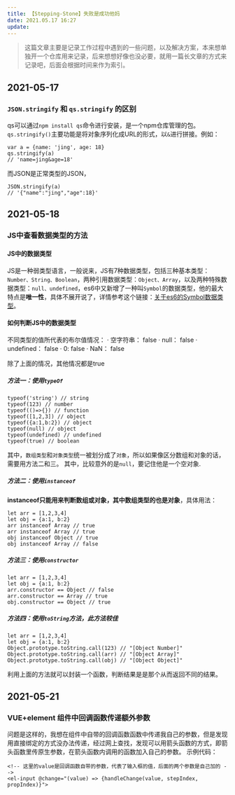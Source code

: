 ```yaml
---
title: 【Stepping-Stone】失败是成功他妈
date: 2021.05.17 16:27
update: 
---
```

> 这篇文章主要是记录工作过程中遇到的一些问题，以及解决方案，本来想单独开一个仓库用来记录，后来想想好像也没必要，就用一篇长文章的方式来记录吧，后面会根据时间来作为索引。

## 2021-05-17 
### `JSON.stringify` 和 `qs.stringify` 的区别

qs可以通过`npm install qs`命令进行安装，是一个npm仓库管理的包。
`qs.stringify()`主要功能是将对象序列化成URL的形式，以`&`进行拼接。例如：
```(javascript)
var a = {name: 'jing', age: 18}
qs.stringify(a)
// 'name=jing&age=18'
```
而JSON是正常类型的JSON，
```(javascript)
JSON.stringify(a)
// '{"name":"jing","age":18}'
```

## 2021-05-18
### JS中查看数据类型的方法

#### JS中的数据类型
JS是一种弱类型语言，一般说来，JS有7种数据类型，包括三种基本类型：`Number、String、Boolean`，两种引用数据类型：`Object、Array`，以及两种特殊数据类型：`null、undefined`，es6中又新增了一种叫`Symbol`的数据类型，他的最大特点是**唯一性**，具体不展开说了，详情参考这个链接：[关于es6的Symbol数据类型](https://segmentfault.com/a/1190000018033214)。

#### 如何判断JS中的数据类型
不同类型的值所代表的布尔值情况：
· 空字符串： false
· null： false
· undefined： false
· 0: false
· NaN： false

除了上面的情况，其他情况都是true

##### 方法一：使用`typeOf`
```(javascript)
typeof('string') // string
typeof(123) // number
typeof(()=>{}) // function
typeof([1,2,3]) // object
typeof({a:1,b:2}) // object
typeof(null) // object
typeof(undefined) // undefined
typeof(true) // boolean
```
其中，`数组类型`和`对象类型`统一被划分成了`对象`，所以如果像区分数组和对象的话，需要用方法二和三。
其中，比较意外的是`null`，要记住他是一个空对象.

##### 方法二：使用`instanceof`
**instanceof只能用来判断数组或对象，其中数组类型的也是对象**，具体用法：
```(javascript)
let arr = [1,2,3,4]
let obj = {a:1, b:2}
arr instanceof Array // true
arr instanceof Array // true
obj instanceof Object // true
obj instanceof Array // false
```

##### 方法三：使用`constructor`
```(javascript)
let arr = [1,2,3,4]
let obj = {a:1, b:2}
arr.constructor == Object // false
arr.constructor == Array // true
obj.constructor == Object // true
```
##### 方法四：使用`toString`方法，此方法较佳
```(javascript)
let arr = [1,2,3,4]
let obj = {a:1, b:2}
Object.prototype.toString.call(123) // "[Object Number]"
Object.prototype.toString.call(arr) // "[Object Array]"
Object.prototype.toString.call(obj) // "[Object Object]"
```
利用上面的方法就可以封装一个函数，判断结果是是那个从而返回不同的结果。

## 2021-05-21
### VUE+element 组件中回调函数传递额外参数

问题是这样的，我想在组件中自带的回调函数函数中传递我自己的参数，但是发现用直接绑定的方式没办法传递，经过网上查找，发现可以用箭头函数的方式，即箭头函数里传原生参数，在箭头函数内调用的函数加入自己的参数。
示例代码：
```(javascript)
<!-- 这里的value是回调函数自带的参数，代表了输入框的值，后面的两个参数是自己加的 -->
<el-input @change="(value) => {handleChange(value, stepIndex, propIndex)}"> 
```

